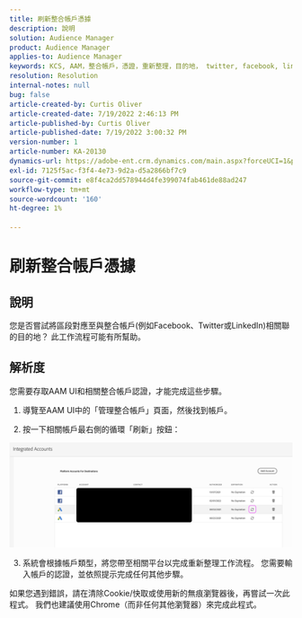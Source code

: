 ```yaml
---
title: 刷新整合帳戶憑據
description: 說明
solution: Audience Manager
product: Audience Manager
applies-to: Audience Manager
keywords: KCS, AAM，整合帳戶，憑證，重新整理，目的地， twitter, facebook, linkedin
resolution: Resolution
internal-notes: null
bug: false
article-created-by: Curtis Oliver
article-created-date: 7/19/2022 2:46:13 PM
article-published-by: Curtis Oliver
article-published-date: 7/19/2022 3:00:32 PM
version-number: 1
article-number: KA-20130
dynamics-url: https://adobe-ent.crm.dynamics.com/main.aspx?forceUCI=1&pagetype=entityrecord&etn=knowledgearticle&id=58ec9386-7107-ed11-82e4-00224809a9e0
exl-id: 7125f5ac-f3f4-4e73-9d2a-d5a2866bf7c9
source-git-commit: e8f4ca2dd578944d4fe399074fab461de88ad247
workflow-type: tm+mt
source-wordcount: '160'
ht-degree: 1%

---
```


# 刷新整合帳戶憑據

## 說明


您是否嘗試將區段對應至與整合帳戶(例如Facebook、Twitter或LinkedIn)相關聯的目的地？ 此工作流程可能有所幫助。


## 解析度


您需要存取AAM UI和相關整合帳戶認證，才能完成這些步驟。



1) 導覽至AAM UI中的「管理整合帳戶」頁面，然後找到帳戶。

2) 按一下相關帳戶最右側的循環「刷新」按鈕：

![](assets/6e040206-7307-ed11-82e4-00224809a9e0.png)

3) 系統會根據帳戶類型，將您帶至相關平台以完成重新整理工作流程。 您需要輸入帳戶的認證，並依照提示完成任何其他步驟。

如果您遇到錯誤，請在清除Cookie/快取或使用新的無痕瀏覽器後，再嘗試一次此程式。 我們也建議使用Chrome（而非任何其他瀏覽器）來完成此程式。
